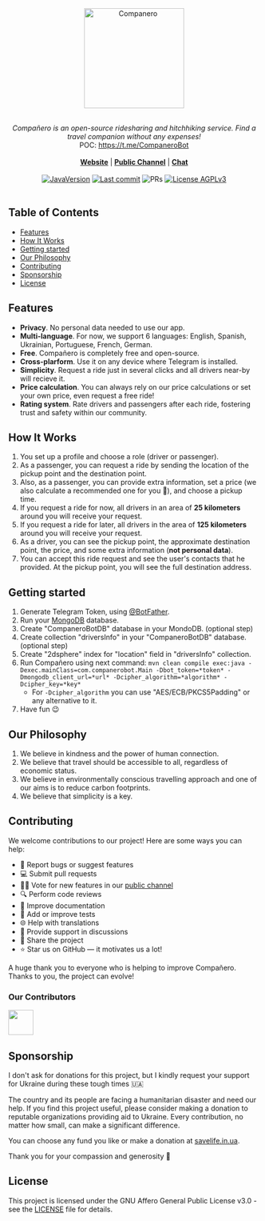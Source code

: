 <div align="center"><img width="200" alt="Companero" src="https://companero.io/assets/images/logo/logo.png"/></div>
<br/>
<p align="center">
   <i>Compañero is an open-source ridesharing and hitchhiking service. Find a travel companion without any expenses!</i>
   <br/>
   POC: <a href="https://t.me/CompaneroBot">https://t.me/CompaneroBot</a>
   <br/><br/>
     <b><a href="https://companero.io">Website</a></b>  | <b><a href="https://t.me/CompaneroUpdates">Public Channel</a></b> | <b><a href="https://t.me/CompaneroChat">Chat</a></b>
     <br/><br/>
   <a href="https://jdk.java.net/archive/"><img src="https://img.shields.io/badge/Java_Version-21-ffd7d7?logo=hackthebox&logoColor=fff" alt="JavaVersion"/></a>
   <a target="_blank" href="https://github.com/kopytovskiy/companero-bot"><img src="https://img.shields.io/github/last-commit/kopytovskiy/companero-bot?logo=github&color=ffd7d7&logoColor=fff" alt="Last commit"/></a>
   <img src="https://img.shields.io/badge/PRs-Welcome-ffd7d7?&logoColor=fff" alt="PRs"/>   
   <a href="https://github.com/kopytovskiy/companero-bot/blob/master/LICENSE"><img src="https://img.shields.io/badge/License-AGPLv3-ffd7d7?logo=opensourceinitiative&logoColor=fff" alt="License AGPLv3"/></a>
   <br/><br/>
</p>


## Table of Contents
- [Features](#features)
- [How It Works](#how-it-works)
- [Getting started](#getting-started)
- [Our Philosophy](#our-philosophy)
- [Contributing](#contributing)
- [Sponsorship](#sponsorship)
- [License](#license)

## Features
* **Privacy**. No personal data needed to use our app.
* **Multi-language**. For now, we support 6 languages: English, Spanish, Ukrainian, Portuguese, French, German.
* **Free**. Compañero is completely free and open-source.
* **Cross-plarform**. Use it on any device where Telegram is installed.
* **Simplicity**. Request a ride just in several clicks and all drivers near-by will recieve it.
* **Price calculation**. You can always rely on our price calculations or set your own price, even request a free ride!
* **Rating system**. Rate drivers and passengers after each ride, fostering trust and safety within our community.

## How It Works
1. You set up a profile and choose a role (driver or passenger).
2. As a passenger, you can request a ride by sending the location of the pickup point and the destination point.
3. Also, as a passenger, you can provide extra information, set a price (we also calculate a recommended one for you 🥰), and choose a pickup time.
4. If you request a ride for now, all drivers in an area of **25 kilometers** around you will receive your request.
5. If you request a ride for later, all drivers in the area of **125 kilometers** around you will receive your request.
6. As a driver, you can see the pickup point, the approximate destination point, the price, and some extra information (**not personal data**).
7. You can accept this ride request and see the user's contacts that he provided. At the pickup point, you will see the full destination address.

## Getting started
1. Generate Telegram Token, using [@BotFather](https://t.me/BotFather).
2. Run your [MongoDB](https://github.com/mongodb/mongo) database.
3. Create "CompaneroBotDB" database in your MondoDB. (optional step)
4. Create collection "driversInfo" in your "CompaneroBotDB" database. (optional step)
5. Create "2dsphere" index for "location" field in "driversInfo" collection.
6. Run Compañero using next command: `mvn clean compile exec:java -Dexec.mainClass=com.companerobot.Main -Dbot_token=*token* -Dmongodb_client_url=*url* -Dcipher_algorithm=*algorithm* -Dcipher_key=*key*`
    * For `-Dcipher_algorithm` you can use "AES/ECB/PKCS5Padding" or any alternative to it.
7. Have fun 😉

## Our Philosophy
1. We believe in kindness and the power of human connection.
2. We believe that travel should be accessible to all, regardless of economic status.
3. We believe in environmentally conscious travelling approach and one of our aims is to reduce carbon footprints.
4. We believe that simplicity is a key.

## Contributing
We welcome contributions to our project! Here are some ways you can help:
* 🐛 Report bugs or suggest features
* 💻 Submit pull requests
* 🙋‍♂️ Vote for new features in our [public channel](https://t.me/CompaneroUpdates)
* 🔍 Perform code reviews
* 📖 Improve documentation
* 🧪 Add or improve tests
* 🌐 Help with translations
* 🤝 Provide support in discussions
* 🚀 Share the project
* ⭐ Star us on GitHub — it motivates us a lot!

A huge thank you to everyone who is helping to improve Compañero. Thanks to you, the project can evolve!

### Our Contributors

<a href="https://github.com/kopytovskiy"><img src="https://avatars.githubusercontent.com/u/17334798?v=4" width="50" height="50" alt=""/></a>

## Sponsorship

I don't ask for donations for this project, but I kindly request your support for Ukraine during these tough times 🇺🇦

The country and its people are facing a humanitarian disaster and need our help. If you find this project useful, please consider making a donation to reputable organizations providing aid to Ukraine. Every contribution, no matter how small, can make a significant difference. 

You can choose any fund you like or make a donation at [savelife.in.ua](https://savelife.in.ua/en/donate-en/). 

Thank you for your compassion and generosity 🙏

## License

This project is licensed under the GNU Affero General Public License v3.0 - see the [LICENSE](LICENSE) file for details.